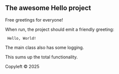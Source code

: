 ## The awesome Hello project

Free greetings for everyone!

When run, the project should emit a friendly greeting:

```shell 
 Hello, World!
```

The main class also has some logging.

This sums up the total functionality.

Copyleft &copy; 2025